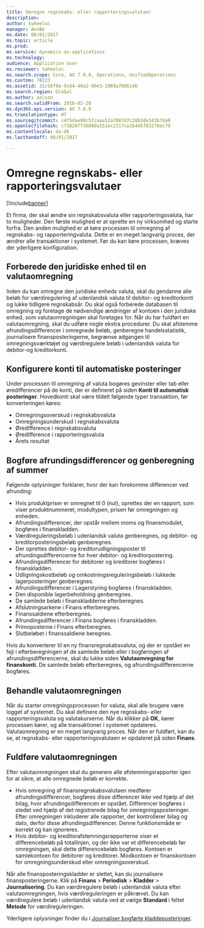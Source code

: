```yaml
---
title: Omregne regnskabs- eller rapporteringsvalutaer
description: 
author: twheeloc
manager: AnnBe
ms.date: 08/01/2017
ms.topic: article
ms.prod: 
ms.service: dynamics-ax-applications
ms.technology: 
audience: Application User
ms.reviewer: twheeloc
ms.search.scope: Core, AX 7.0.0, Operations, UnifiedOperations
ms.custom: 78223
ms.assetid: 31c56f9a-9c64-40a2-90e3-1969a760614b
ms.search.region: Global
ms.author: aolson
ms.search.validFrom: 2016-02-28
ms.dyn365.ops.version: AX 7.0.0
ms.translationtype: HT
ms.sourcegitcommit: c4f5dae90c5fcaaa52a7087d7c20b2de343b7da0
ms.openlocfilehash: c738207f3088da151ec2317ce2b445f83278ec79
ms.contentlocale: da-dk
ms.lasthandoff: 08/01/2017

---
```


# <a name="convert-accounting-or-reporting-currencies"></a>Omregne regnskabs- eller rapporteringsvalutaer

[!include[banner](../includes/banner.md)]


Et firma, der skal ændre sin regnskabsvaluta eller rapporteringsvaluta, har to muligheder. Den første mulighed er at oprette en ny virksomhed og starte forfra. Den anden mulighed er at køre processen til omregning af regnskabs- og rapporteringvaluta. Dette er en meget langvarig proces, der ændrer alle transaktioner i systemet. Før du kan køre processen, kræves der yderligere konfiguration.

## <a name="preparing-the-legal-entity-for-currency-conversion"></a>Forberede den juridiske enhed til en valutaomregning
Inden du kan omregne den juridiske enheds valuta, skal du gendanne alle beløb for værdiregulering af udenlandsk valuta til debitor- og kreditorkonti og lukke tidligere regnskabsår. Du skal også forberede databasen til omregning og foretage de nødvendige ændringer af kontoen i den juridiske enhed, som valutaomregningen skal foretages for. Når du har fuldført en valutaomregning, skal du udføre nogle ekstra procedurer. Du skal afstemme afrundingsdifferencer i omregnede beløb, genberegne handelsstatistik, journalisere finansposteringerne, begrænse adgangen til omregningsværktøjet og værdiregulere beløb i udenlandsk valuta for debitor-og kreditorkonti.

## <a name="setting-up-accounts-for-automatic-transactions"></a>Konfigurere konti til automatiske posteringer
Under processen til omregning af valuta bogøres gevinster eller tab eller øredifferencer på de konti, der er defineret på siden **Konti til automatisk posteringer**. Hovedkonti skal være tildelt følgende typer transaktion, før konverteringen køres:

-   Omregningsoverskud i regnskabsvaluta
-   Omregningsunderskud i regnskabsvaluta
-   Øredifference i regnskabsvaluta
-   Øredifference i rapporteringsvaluta
-   Årets resultat

## <a name="posting-rounding-differences-and-sum-recalculations"></a>Bogføre afrundingsdifferencer og genberegning af summer
Følgende oplysninger forklarer, hvor der kan forekomme differencer ved afrunding:

-   Hvis produktpriser er omregnet til 0 (nul), oprettes der en rapport, som viser produktnummeret, modultypen, prisen før omregningen og enheden.
-   Afrundingsdifferencer, der opstår mellem moms og finansmodulet, bogføres i finanskladden.
-   Værdireguleringsbeløb i udenlandsk valuta genberegnes, og debitor- og kreditorposteringsbeløb genberegnes.
-   Der oprettes debitor- og kreditorudligningsposter til afrundingsdifferencerne for hver debitor- og kreditorpostering.
-   Afrundingsdifferencer for debitorer og kreditorer bogføres i finanskladden.
-   Udligningskostbeløb og omkostningsreguleringsbeløb i lukkede lagerposteringer genberegnes.
-   Afrundingsdifferencer i Lagerstyring bogføres i finanskladden.
-   Den disponible lagerbeholdning genberegnes.
-   De samlede beløb i finanskladderne efterberegnes.
-   Afslutningsarkene i Finans efterberegnes.
-   Finanssaldiene efterberegnes.
-   Afrundingsdifferencer i Finans bogføres i finanskladden.
-   Primoposterne i Finans efterberegnes.
-   Slutbeløbet i finanssaldiene beregnes.

Hvis du konverterer til en ny finansregnskabsvaluta, og der er opstået en fejl i efterberegningen af de samlede beløb eller i bogføringen af afrundingsdifferencerne, skal du lukke siden **Valutaomregning for finanskonti**. De samlede beløb efterberegnes, og afrundingsdifferencerne bogføres.

## <a name="processing-the-currency-conversion"></a>Behandle valutaomregningen
Når du starter omregningsprocessen for valuta, skal alle brugere være logget af systemet. Du skal definere den nye regnskabs- eller rapporteringsvaluta og valutakurserne. Når du klikker på **OK**, kører processen kører, og alle transaktioner i systemet opdateres. Valutaomregning er en meget langvarig proces. Når den er fuldført, kan du se, at regnskabs- eller rapporteringsvalutaen er opdateret på siden **Finans**.

## <a name="completing-the-currency-conversion"></a>Fuldføre valutaomregningen
Efter valutaomregningen skal du generere alle afstemningsrapporter igen for at sikre, at alle omregnede beløb er korrekte.

-   Hvis omregning af finansregnskabsvalutaen medfører afrundingsdifferencer, bogføres disse differencer ikke ved hjælp af det bilag, hvor afrundingsdifferencen er opstået. Differencer bogføres i stedet ved hjælp af det registrerede bilag for omregningsposteringer. Efter omregningen inkluderer alle rapporter, der kontrollerer bilag og dato, derfor disse afrundingsdifferencer. Denne funktionsmåde er korrekt og kan ignoreres.
-   Hvis debitor- og kreditorafstemningsrapporterne viser et differencebeløb på totallinjen, og der ikke var et differencebeløb før omregningen, skal dette differencebeløb bogføres. Kontoen er samlekontoen for debitorer og kreditorer. Modkontoen er finanskontoen for omregningsunderskud eller omregningsoverskud.

Når alle finansposteringskladder er slettet, kan du journalisere finansposteringerne. Klik på **Finans** &gt; **Periodisk** &gt; **Kladder** &gt; **Journalisering**. Du kan værdiregulere beløb i udenlandsk valuta efter valutaomregningen, hvis værdireguleringen er påkrævet. Du kan værdiregulere beløb i udenlandsk valuta ved at vælge **Standard** i feltet **Metode** for værdireguleringen.

Yderligere oplysninger finder du i [Journaliser bogførte kladdeposteringer](tasks/journalize-posted-journal-entries.md).



